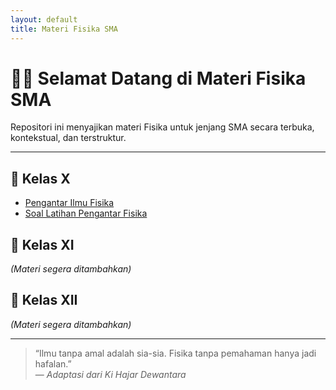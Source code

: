 ```yaml
---
layout: default
title: Materi Fisika SMA
---
```


# 👩‍🏫 Selamat Datang di Materi Fisika SMA

Repositori ini menyajikan materi Fisika untuk jenjang SMA secara terbuka, kontekstual, dan terstruktur.

---

## 📘 Kelas X
- [Pengantar Ilmu Fisika](./01-Pengantar-Fisika/pengantar.md)
- [Soal Latihan Pengantar Fisika](./01-Pengantar-Fisika/soal-latihan.md)

## 📗 Kelas XI
*(Materi segera ditambahkan)*

## 📕 Kelas XII
*(Materi segera ditambahkan)*

---

> “Ilmu tanpa amal adalah sia-sia. Fisika tanpa pemahaman hanya jadi hafalan.”  
> — *Adaptasi dari Ki Hajar Dewantara*
